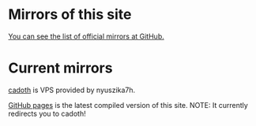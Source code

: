 # Mirrors of this site

[You can see the list of official mirrors at GitHub.](https://github.com/Mkaysi/mkaysi.github.com/blob/master/mirrors.html.md)

# Current mirrors

[cadoth] is VPS provided by nyuszika7h.

[GitHub pages] is the latest compiled version of this site. NOTE: It currently redirects you to cadoth!

[cadoth]:http://cadoth.net/~mkaysi/index.html
[GitHub pages]:http://mkaysi.github.com/index.html
